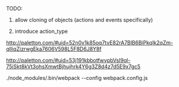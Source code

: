 TODO:

1. allow cloning of objects (actions and events specifically)

2. introduce action_type




http://paletton.com/#uid=52n0v1k85oq7tvE82rA7BlB6BiPkqIk2qZm-qIliqZizrwgEka7606V598L5F8D6J8Y8f

http://paletton.com/#uid=53j191kbbotfwvpbVsI9ql-75iSkt8kVt3ohsXmwtBjhujhrk4Y6g3Z8d4z7d5E9x7gc5


./node_modules/.bin/webpack --config webpack.config.js